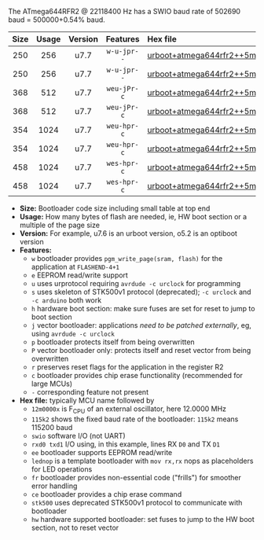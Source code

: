 The ATmega644RFR2 @ 22118400 Hz has a SWIO baud rate of 502690 baud = 500000+0.54% baud.

|Size|Usage|Version|Features|Hex file|
|:-:|:-:|:-:|:-:|:--|
|250|256|u7.7|`w-u-jpr--`|[urboot+atmega644rfr2++5m5296x++125k0_swio_rxd2_txd3_lednop.hex](https://raw.githubusercontent.com/stefanrueger/urboot.hex/main/mcus/atmega644rfr2/external_oscillator/fcpu++5m5296_Hz/br++125k0_bps/urboot+atmega644rfr2++5m5296x++125k0_swio_rxd2_txd3_lednop.hex)|
|250|256|u7.7|`w-u-jpr--`|[urboot+atmega644rfr2++5m5296x++125k0_swio_rxe0_txe1_lednop.hex](https://raw.githubusercontent.com/stefanrueger/urboot.hex/main/mcus/atmega644rfr2/external_oscillator/fcpu++5m5296_Hz/br++125k0_bps/urboot+atmega644rfr2++5m5296x++125k0_swio_rxe0_txe1_lednop.hex)|
|368|512|u7.7|`weu-jPr-c`|[urboot+atmega644rfr2++5m5296x++125k0_swio_rxd2_txd3_ee_lednop_fr_ce.hex](https://raw.githubusercontent.com/stefanrueger/urboot.hex/main/mcus/atmega644rfr2/external_oscillator/fcpu++5m5296_Hz/br++125k0_bps/urboot+atmega644rfr2++5m5296x++125k0_swio_rxd2_txd3_ee_lednop_fr_ce.hex)|
|368|512|u7.7|`weu-jPr-c`|[urboot+atmega644rfr2++5m5296x++125k0_swio_rxe0_txe1_ee_lednop_fr_ce.hex](https://raw.githubusercontent.com/stefanrueger/urboot.hex/main/mcus/atmega644rfr2/external_oscillator/fcpu++5m5296_Hz/br++125k0_bps/urboot+atmega644rfr2++5m5296x++125k0_swio_rxe0_txe1_ee_lednop_fr_ce.hex)|
|354|1024|u7.7|`weu-hpr-c`|[urboot+atmega644rfr2++5m5296x++125k0_swio_rxd2_txd3_ee_lednop_fr_ce_hw.hex](https://raw.githubusercontent.com/stefanrueger/urboot.hex/main/mcus/atmega644rfr2/external_oscillator/fcpu++5m5296_Hz/br++125k0_bps/urboot+atmega644rfr2++5m5296x++125k0_swio_rxd2_txd3_ee_lednop_fr_ce_hw.hex)|
|354|1024|u7.7|`weu-hpr-c`|[urboot+atmega644rfr2++5m5296x++125k0_swio_rxe0_txe1_ee_lednop_fr_ce_hw.hex](https://raw.githubusercontent.com/stefanrueger/urboot.hex/main/mcus/atmega644rfr2/external_oscillator/fcpu++5m5296_Hz/br++125k0_bps/urboot+atmega644rfr2++5m5296x++125k0_swio_rxe0_txe1_ee_lednop_fr_ce_hw.hex)|
|458|1024|u7.7|`wes-hpr-c`|[urboot+atmega644rfr2++5m5296x++125k0_swio_rxd2_txd3_ee_lednop_fr_ce_stk500_hw.hex](https://raw.githubusercontent.com/stefanrueger/urboot.hex/main/mcus/atmega644rfr2/external_oscillator/fcpu++5m5296_Hz/br++125k0_bps/urboot+atmega644rfr2++5m5296x++125k0_swio_rxd2_txd3_ee_lednop_fr_ce_stk500_hw.hex)|
|458|1024|u7.7|`wes-hpr-c`|[urboot+atmega644rfr2++5m5296x++125k0_swio_rxe0_txe1_ee_lednop_fr_ce_stk500_hw.hex](https://raw.githubusercontent.com/stefanrueger/urboot.hex/main/mcus/atmega644rfr2/external_oscillator/fcpu++5m5296_Hz/br++125k0_bps/urboot+atmega644rfr2++5m5296x++125k0_swio_rxe0_txe1_ee_lednop_fr_ce_stk500_hw.hex)|

- **Size:** Bootloader code size including small table at top end
- **Usage:** How many bytes of flash are needed, ie, HW boot section or a multiple of the page size
- **Version:** For example, u7.6 is an urboot version, o5.2 is an optiboot version
- **Features:**
  + `w` bootloader provides `pgm_write_page(sram, flash)` for the application at `FLASHEND-4+1`
  + `e` EEPROM read/write support
  + `u` uses urprotocol requiring `avrdude -c urclock` for programming
  + `s` uses skeleton of STK500v1 protocol (deprecated); `-c urclock` and `-c arduino` both work
  + `h` hardware boot section: make sure fuses are set for reset to jump to boot section
  + `j` vector bootloader: applications *need to be patched externally*, eg, using `avrdude -c urclock`
  + `p` bootloader protects itself from being overwritten
  + `P` vector bootloader only: protects itself and reset vector from being overwritten
  + `r` preserves reset flags for the application in the register R2
  + `c` bootloader provides chip erase functionality (recommended for large MCUs)
  + `-` corresponding feature not present
- **Hex file:** typically MCU name followed by
  + `12m0000x` is F<sub>CPU</sub> of an external oscillator, here 12.0000 MHz
  + `115k2` shows the fixed baud rate of the bootloader: `115k2` means 115200 baud
  + `swio` software I/O (not UART)
  + `rxd0 txd1` I/O using, in this example, lines RX `D0` and TX `D1`
  + `ee` bootloader supports EEPROM read/write
  + `lednop` is a template bootloader with `mov rx,rx` nops as placeholders for LED operations
  + `fr` bootloader provides non-essential code ("frills") for smoother error handling
  + `ce` bootloader provides a chip erase command
  + `stk500` uses deprecated STK500v1 protocol to communicate with bootloader
  + `hw` hardware supported bootloader: set fuses to jump to the HW boot section, not to reset vector
